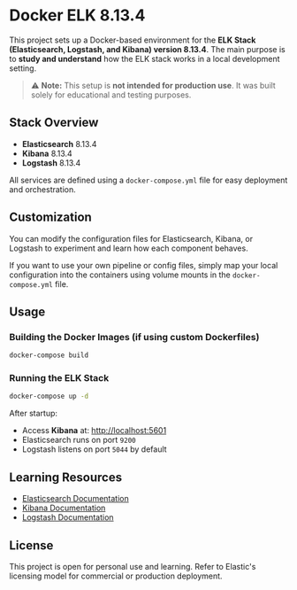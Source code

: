 # Docker ELK 8.13.4

This project sets up a Docker-based environment for the **ELK Stack (Elasticsearch, Logstash, and Kibana) version 8.13.4**. The main purpose is to **study and understand** how the ELK stack works in a local development setting.

> ⚠️ **Note:** This setup is **not intended for production use**. It was built solely for educational and testing purposes.

## Stack Overview

* **Elasticsearch** 8.13.4
* **Kibana** 8.13.4
* **Logstash** 8.13.4

All services are defined using a `docker-compose.yml` file for easy deployment and orchestration.

## Customization

You can modify the configuration files for Elasticsearch, Kibana, or Logstash to experiment and learn how each component behaves.

If you want to use your own pipeline or config files, simply map your local configuration into the containers using volume mounts in the `docker-compose.yml` file.

## Usage

### Building the Docker Images (if using custom Dockerfiles)

```bash
docker-compose build
```

### Running the ELK Stack

```bash
docker-compose up -d
```

After startup:

* Access **Kibana** at: [http://localhost:5601](http://localhost:5601)
* Elasticsearch runs on port `9200`
* Logstash listens on port `5044` by default

## Learning Resources

* [Elasticsearch Documentation](https://www.elastic.co/guide/en/elasticsearch/reference/8.13/index.html)
* [Kibana Documentation](https://www.elastic.co/guide/en/kibana/8.13/index.html)
* [Logstash Documentation](https://www.elastic.co/guide/en/logstash/8.13/index.html)

## License

This project is open for personal use and learning. Refer to Elastic's licensing model for commercial or production deployment.
